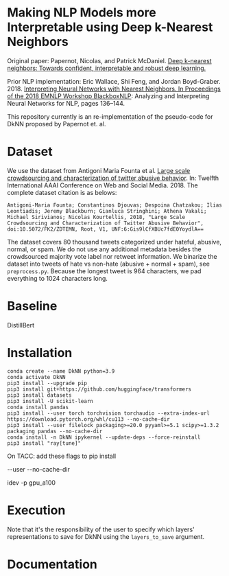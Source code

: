 # Making NLP Models more Interpretable using Deep k-Nearest Neighbors

Original paper: Papernot, Nicolas, and Patrick McDaniel. [Deep k-nearest neighbors: Towards confident, interpretable and robust deep learning.](https://arxiv.org/abs/1803.04765)

Prior NLP implementation: Eric Wallace, Shi Feng, and Jordan Boyd-Graber. 2018. [Interpreting Neural Networks with Nearest Neighbors. In Proceedings of the 2018 EMNLP Workshop BlackboxNLP](https://aclanthology.org/W18-5416): Analyzing and Interpreting Neural Networks for NLP, pages 136–144.

This repository currently is an re-implementation of the pseudo-code for DkNN proposed by Papernot et. al. 

# Dataset

We use the dataset from Antigoni Maria Founta et al. [Large scale crowdsourcing and characterization of twitter abusive behavior](https://arxiv.org/pdf/1802.00393.pdf). In: Twelfth International AAAI Conference on Web and Social Media. 2018. The complete dataset citation is as belows:

```
Antigoni-Maria Founta; Constantinos Djouvas; Despoina Chatzakou; Ilias Leontiadis; Jeremy Blackburn; Gianluca Stringhini; Athena Vakali; Michael Sirivianos; Nicolas Kourtellis, 2018, "Large Scale Crowdsourcing and Characterization of Twitter Abusive Behavior", doi:10.5072/FK2/ZDTEMN, Root, V1, UNF:6:Gis9lCfXBUc7fdE0YoydlA== 
```

The dataset covers 80 thousand tweets categorized under hateful, abusive, normal, or spam. We do not use any additional metadata besides the crowdsourced majority vote label nor retweet information. We binarize the dataset into tweets of hate vs non-hate (abusive + normal + spam), see `preprocess.py`. Because the longest tweet is 964 characters, we pad everything to 1024 characters long.


# Baseline

DistillBert


# Installation

```
conda create --name DkNN python=3.9
conda activate DkNN
pip3 install --upgrade pip
pip3 install git+https://github.com/huggingface/transformers
pip3 install datasets
pip3 install -U scikit-learn
conda install pandas
pip3 install --user torch torchvision torchaudio --extra-index-url https://download.pytorch.org/whl/cu113 --no-cache-dir
pip3 install --user filelock packaging>=20.0 pyyaml>=5.1 scipy>=1.3.2 packaging pandas --no-cache-dir
conda install -n DkNN ipykernel --update-deps --force-reinstall
pip3 install "ray[tune]"
```

On TACC: add these flags to pip install

--user 
--no-cache-dir

idev -p gpu_a100

# Execution

Note that it's the responsibility of the user to specify which layers' representations to save for DkNN using the `layers_to_save` argument. 

# Documentation

